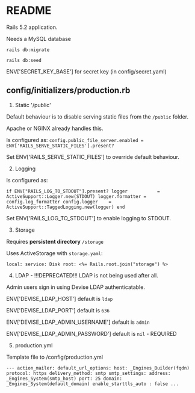 # README

Rails 5.2 application.


Needs a MySQL database

`rails db:migrate`

`rails db:seed`


ENV['SECRET_KEY_BASE'] for secret key (in config/secret.yaml)



config/initializers/production.rb
---------------------------------

1. Static '/public'

Default behaviour is to disable serving static files from the `/public` folder.

Apache or NGINX already handles this.

Is configured as:
`config.public_file_server.enabled = ENV['RAILS_SERVE_STATIC_FILES'].present?`

Set ENV['RAILS_SERVE_STATIC_FILES'] to override default behaviour.


2. Logging

Is configured as:

`if ENV["RAILS_LOG_TO_STDOUT"].present?
  logger           = ActiveSupport::Logger.new(STDOUT)
  logger.formatter = config.log_formatter
  config.logger    = ActiveSupport::TaggedLogging.new(logger)
end`

Set ENV['RAILS_LOG_TO_STDOUT'] to enable logging to STDOUT.


3. Storage

Requires **persistent directory** `/storage`

Uses ActiveStorage with `storage.yaml`:

`local:
  service: Disk
  root: <%= Rails.root.join("storage") %>`


4. LDAP - !!!DEPRECATED!!! LDAP is not being used after all.

Admin users sign in using Devise LDAP authenticatable.

ENV['DEVISE_LDAP_HOST'] default is `ldap`

ENV['DEVISE_LDAP_PORT'] default is `636`

ENV['DEVISE_LDAP_ADMIN_USERNAME'] default is `admin`

ENV['DEVISE_LDAP_ADMIN_PASSWORD'] default is `nil` - REQUIRED


5. production.yml

Template file to /config/production.yml

`---
 action_mailer:
  default_url_options:
   host: _Engines_Builder(fqdn)
   protocol: https
  delivery_method: smtp
  smtp_settings:
   address: _Engines_System(smtp_host)
   port: 25
   domain: _Engines_System(default_domain)
   enable_starttls_auto : false
...`
